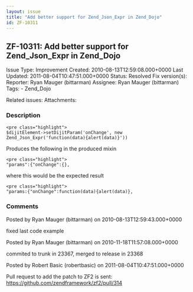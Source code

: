 ```yaml
---
layout: issue
title: "Add better support for Zend_Json_Expr in Zend_Dojo"
id: ZF-10311
---
```


ZF-10311: Add better support for Zend\_Json\_Expr in Zend\_Dojo
---------------------------------------------------------------

 Issue Type: Improvement Created: 2010-08-13T12:59:08.000+0000 Last Updated: 2011-08-04T10:47:51.000+0000 Status: Resolved Fix version(s): 
 Reporter:  Ryan Mauger (bittarman)  Assignee:  Ryan Mauger (bittarman)  Tags: - Zend\_Dojo
 
 Related issues: 
 Attachments: 
### Description

 
    <pre class="highlight">
    $dijitElement->setDijitParam('onChange', new Zend_Json_Expr('function(data){alert(data)}'))


Produces the following in the produced mixin

 
    <pre class="highlight">
    "params":{"onChange":{},


where this would be the expected result

 
    <pre class="highlight">
    "params:{"onChange":function(data){alert(data)},


 

 

### Comments

Posted by Ryan Mauger (bittarman) on 2010-08-13T12:59:43.000+0000

fixed last code example

 

 

Posted by Ryan Mauger (bittarman) on 2010-11-18T11:57:08.000+0000

commited to trunk in 23367, merged to release in 23368

 

 

Posted by Robert Basic (robertbasic) on 2011-08-04T10:47:51.000+0000

Pull request to add the patch to ZF2 is sent: <https://github.com/zendframework/zf2/pull/314>

 

 